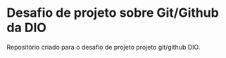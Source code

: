 # Desafio de projeto sobre Git/Github da DIO
Repositório criado para o desafio de projeto projeto git/github DIO.
